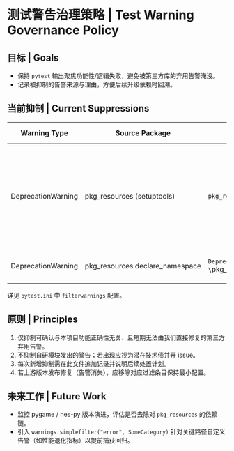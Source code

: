 # 测试警告治理策略 | Test Warning Governance Policy

## 目标 | Goals
- 保持 `pytest` 输出聚焦功能性/逻辑失败，避免被第三方库的弃用告警淹没。
- 记录被抑制的告警来源与理由，方便后续升级依赖时回溯。

## 当前抑制 | Current Suppressions
| Warning Type | Source Package | Pattern | Reason | Action Plan |
|--------------|----------------|---------|--------|------------|
| DeprecationWarning | pkg_resources (setuptools) | `pkg_resources is deprecated` | 外部依赖 pygame 间接使用，短期不可控，对训练逻辑无影响 | 后续依赖升级或 pygame 移除后复查 |
| DeprecationWarning | pkg_resources.declare_namespace | `Deprecated call to \`pkg_resources.declare_namespace` | 同上 | 与上条合并复查 |

详见 `pytest.ini` 中 `filterwarnings` 配置。

## 原则 | Principles
1. 仅抑制可确认与本项目功能正确性无关、且短期无法由我们直接修复的第三方弃用告警。
2. 不抑制自研模块发出的警告；若出现应视为潜在技术债并开 issue。
3. 每次新增抑制需在此文件追加记录并说明后续处置计划。
4. 若上游版本发布修复（告警消失），应移除对应过滤条目保持最小配置。

## 未来工作 | Future Work
- 监控 pygame / nes-py 版本演进，评估是否去除对 `pkg_resources` 的依赖链。
- 引入 `warnings.simplefilter("error", SomeCategory)` 针对关键路径自定义告警（如性能退化指标）以提前捕获回归。

